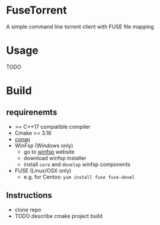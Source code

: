 # FuseTorrent
A simple command line torrent client with FUSE file mapping

# Usage
TODO

# Build

## requirenemts
- \>= C++17 compatible compiler
- Cmake >= 3.16
- [conan](https://docs.conan.io/en/latest/installation.html)
- WinFsp (Windows only)
    - go to [winfsp](https://winfsp.dev/rel/) website
    - download winfsp installer
    - install `core` and `develop` winfsp components
- FUSE (Linux/OSX only)
    - e.g. for Centos:  `yum install fuse fuse-devel`

## Instructions
- clone repo
- TODO describe cmake project build
